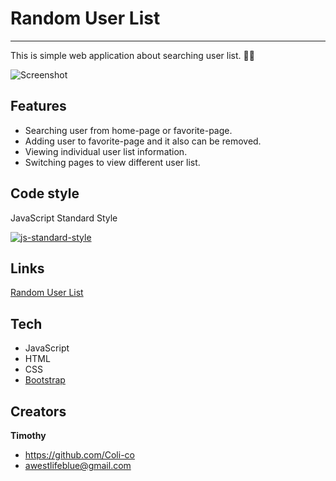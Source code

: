 # Random User List
___

This is simple web application about searching user list. :man_technologist:

![Screenshot](C:/Users/user/Desktop/Random_user_list/screenshot.jpg)



## Features

- Searching user from home-page or favorite-page.
- Adding user to favorite-page and it also can be removed.
- Viewing individual user list  information.
- Switching pages to view different user list.

## Code style

JavaScript Standard Style

[![js-standard-style](https://img.shields.io/badge/code%20style-standard-brightgreen.svg?style=flat)](https://github.com/feross/standard)

## Links

[Random User List](https://coli-co.github.io/Random_user_list/)

## Tech

- JavaScript
- HTML
- CSS
- [Bootstrap](https://getbootstrap.com/docs/5.1/getting-started/introduction/)

## Creators

**Timothy**

- https://github.com/Coli-co
- awestlifeblue@gmail.com
